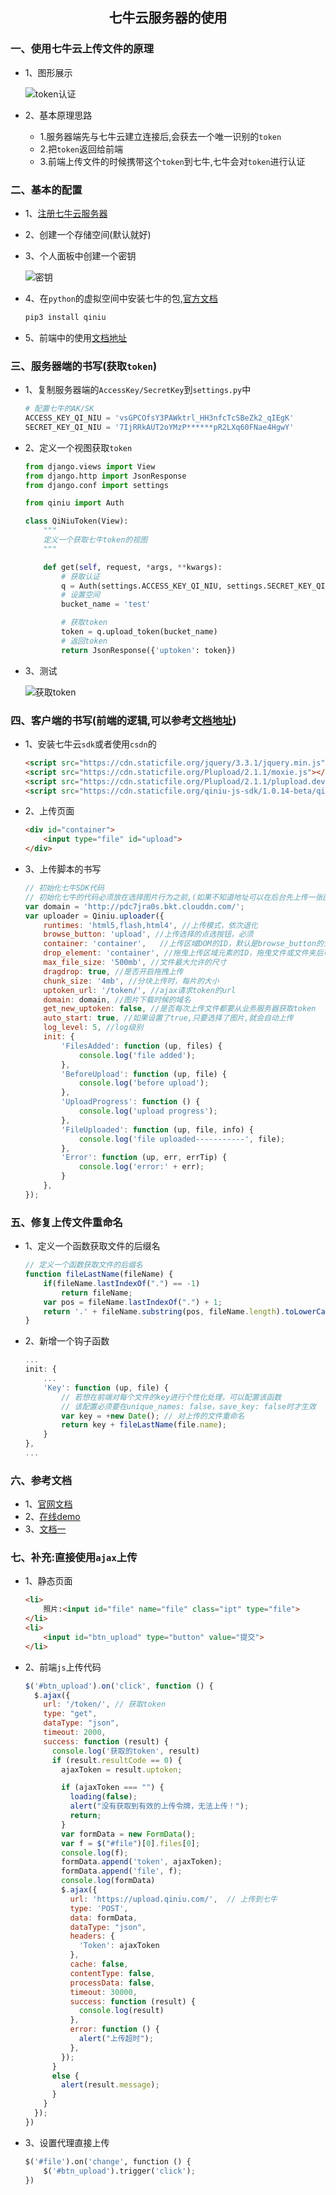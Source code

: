 ## <center>七牛云服务器的使用</center>

### 一、使用七牛云上传文件的原理

* 1、图形展示

  ![token认证](./source/images/token的认证.jpg)

* 2、基本原理思路
  * 1.服务器端先与七牛云建立连接后,会获去一个唯一识别的`token`
  * 2.把`token`返回给前端
  * 3.前端上传文件的时候携带这个`token`到七牛,七牛会对`token`进行认证


### 二、基本的配置

* 1、[注册七牛云服务器](https://www.qiniu.com/)
* 2、创建一个存储空间(默认就好)
* 3、个人面板中创建一个密钥

  ![密钥](./source/images/密钥.jpg)

* 4、在`python`的虚拟空间中安装七牛的包,[官方文档](https://developer.qiniu.com/kodo/sdk/1242/python)

  ```py
  pip3 install qiniu
  ```

* 5、前端中的使用[文档地址](https://github.com/qiniu/js-sdk/tree/1.x)

### 三、服务器端的书写(获取`token`)

* 1、复制服务器端的`AccessKey/SecretKey`到`settings.py`中

  ```py
  # 配置七牛的AK/SK
  ACCESS_KEY_QI_NIU = 'vsGPCOfsY3PAWktrl_HH3nfcTcSBeZk2_qIEgK'
  SECRET_KEY_QI_NIU = '7IjRRkAUT2oYMzP******pR2LXq60FNae4HgwY'
  ```

* 2、定义一个视图获取`token`

  ```py
  from django.views import View
  from django.http import JsonResponse
  from django.conf import settings

  from qiniu import Auth

  class QiNiuToken(View):
      """
      定义一个获取七牛token的视图
      """

      def get(self, request, *args, **kwargs):
          # 获取认证
          q = Auth(settings.ACCESS_KEY_QI_NIU, settings.SECRET_KEY_QI_NIU)
          # 设置空间
          bucket_name = 'test'

          # 获取token
          token = q.upload_token(bucket_name)
          # 返回token
          return JsonResponse({'uptoken': token})
  ```

* 3、测试

  ![获取token](./source/images/获取token.jpg)


### 四、客户端的书写(前端的逻辑,可以参考[文档地址](https://github.com/qiniu/js-sdk/tree/1.x))

* 1、安装七牛云`sdk`或者使用`csdn`的

  ```html
  <script src="https://cdn.staticfile.org/jquery/3.3.1/jquery.min.js"></script>
  <script src="https://cdn.staticfile.org/Plupload/2.1.1/moxie.js"></script>
  <script src="https://cdn.staticfile.org/Plupload/2.1.1/plupload.dev.js"></script>
  <script src="https://cdn.staticfile.org/qiniu-js-sdk/1.0.14-beta/qiniu.js"></script>
  ```

* 2、上传页面

  ```html
  <div id="container">
      <input type="file" id="upload">
  </div>
  ```

* 3、上传脚本的书写

  ```js
  // 初始化七牛SDK代码
  // 初始化七牛的代码必须放在选择图片行为之前,(如果不知道地址可以在后台先上传一张图片,复制地址)
  var domain = 'http://pdc7jra0s.bkt.clouddn.com/';
  var uploader = Qiniu.uploader({
      runtimes: 'html5,flash,html4', //上传模式，依次退化
      browse_button: 'upload', //上传选择的点选按钮，必须
      container: 'container',	//上传区域DOM的ID，默认是browse_button的父元素
      drop_element: 'container', //拖曳上传区域元素的ID，拖曳文件或文件夹后可触发上传
      max_file_size: '500mb', //文件最大允许的尺寸
      dragdrop: true, //是否开启拖拽上传
      chunk_size: '4mb', //分块上传时，每片的大小
      uptoken_url: '/token/', //ajax请求token的url
      domain: domain, //图片下载时候的域名
      get_new_uptoken: false, //是否每次上传文件都要从业务服务器获取token
      auto_start: true, //如果设置了true,只要选择了图片,就会自动上传
      log_level: 5, //log级别
      init: {
          'FilesAdded': function (up, files) {
              console.log('file added');
          },
          'BeforeUpload': function (up, file) {
              console.log('before upload');
          },
          'UploadProgress': function () {
              console.log('upload progress');
          },
          'FileUploaded': function (up, file, info) {
              console.log('file uploaded-----------', file);
          },
          'Error': function (up, err, errTip) {
              console.log('error:' + err);
          }
      },
  });
  ```

### 五、修复上传文件重命名

* 1、定义一个函数获取文件的后缀名

  ```js
  // 定义一个函数获取文件的后缀名
  function fileLastName(fileName) {
      if(fileName.lastIndexOf(".") == -1)
          return fileName;
      var pos = fileName.lastIndexOf(".") + 1;
      return '.' + fileName.substring(pos, fileName.length).toLowerCase();
  }
  ```

* 2、新增一个钩子函数

  ```js
  ...
  init: {
      ...
      'Key': function (up, file) {
          // 若想在前端对每个文件的key进行个性化处理，可以配置该函数
          // 该配置必须要在unique_names: false，save_key: false时才生效
          var key = +new Date(); // 对上传的文件重命名
          return key + fileLastName(file.name);
      }
  },
  ...
  ```

### 六、参考文档

* 1、[官网文档](https://developer.qiniu.com/kodo/manual/1206/put-policy)
* 2、[在线demo](http://jssdk.demo.qiniu.io/?ref=developer.qiniu.com)
* 3、[文档一](https://www.restran.net/2014/04/26/qiniu-js-file-upload/)


### 七、补充:直接使用`ajax`上传

* 1、静态页面

  ```html
  <li>
      照片:<input id="file" name="file" class="ipt" type="file">
  </li>
  <li>
      <input id="btn_upload" type="button" value="提交">
  </li>
  ```

* 2、前端`js`上传代码

  ```js
  $('#btn_upload').on('click', function () {
    $.ajax({
      url: '/token/', // 获取token
      type: "get",
      dataType: "json",
      timeout: 2000,
      success: function (result) {
        console.log('获取的token', result)
        if (result.resultCode == 0) {
          ajaxToken = result.uptoken;

          if (ajaxToken === "") {
            loading(false);
            alert("没有获取到有效的上传令牌，无法上传！");
            return;
          }
          var formData = new FormData();
          var f = $("#file")[0].files[0];
          console.log(f);
          formData.append('token', ajaxToken);
          formData.append('file', f);
          console.log(formData)
          $.ajax({
            url: 'https://upload.qiniu.com/',  // 上传到七牛
            type: 'POST',
            data: formData,
            dataType: "json",
            headers: {
              'Token': ajaxToken
            },
            cache: false,
            contentType: false,
            processData: false,
            timeout: 30000,
            success: function (result) {
              console.log(result)
            },
            error: function () {
              alert("上传超时");
            },
          });
        }
        else {
          alert(result.message);
        }
      }
    });
  })
  ```

* 3、设置代理直接上传

  ```py
  $('#file').on('change', function () {
      $('#btn_upload').trigger('click');
  })
  ```
